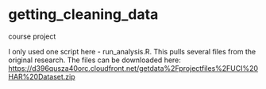 # getting_cleaning_data
course project

I only used one script here - run_analysis.R. This pulls several files from the original research. The files can be downloaded here: https://d396qusza40orc.cloudfront.net/getdata%2Fprojectfiles%2FUCI%20HAR%20Dataset.zip
